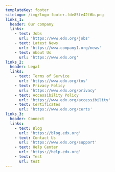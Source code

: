 ```yaml
---
templateKey: footer
siteLogo: /img/logo-footer.fde85fe42f6b.png
links_1:
  header: Our company
  links:
    - text: Jobs
      url: 'https://www.edx.org/jobs'
    - text: Latest News
      url: 'https://www.company1.org/news'
    - text: About Us
      url: 'https://www.edx.org'
links_2:
  header: Legal
  links:
    - text: Terms of Service
      url: 'https://www.edx.org/tos'
    - text: Privacy Policy
      url: 'https://www.edx.org/privacy'
    - text: Accessibility Policy
      url: 'https://www.edx.org/accessibility'
    - text: Certificates
      url: 'https://www.edx.org/certs'
links_3:
  header: Connect
  links:
    - text: Blog
      url: 'https://blog.edx.org'
    - text: Contact Us
      url: 'https://www.edx.org/support'
    - text: Help Center
      url: 'https://help.edx.org'
    - text: Test
      url: test
---
```


